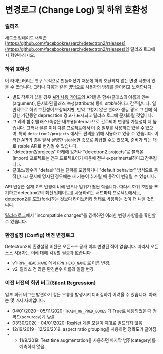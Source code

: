 # 변경로그 (Change Log) 및 하위 호환성

### 릴리즈
새로운 업데이트 내역은
[https://github.com/facebookresearch/detectron2/releases](https://github.com/facebookresearch/detectron2/releases)의
릴리즈 로그에서 확인하십시오.

### 하위 호환성

이 라이브러리는 연구 목적으로 만들어졌기 때문에 하위 호환되지 않는 변경 사항이 있을 수 있습니다.
그러나 다음과 같은 방법으로 사용자의 방해를 줄이려고 노력합니다.
* 별도 각주가 없을 경우 [API 사용 가이드](https://detectron2.readthedocs.io/modules/index.html)의 API들은
  함수/클래스의 이름과 인수(argument), 문서화된 클래스 속성(attribute) 등이
  *stable*하다고 간주합니다.
  일반적으로 하위 호환성이 보장되지만, 만약 그렇지 않은 변화가 생길 경우 그 전에 적당한 기간동안
  deprecation 경고가 표시되고 릴리스 로그에 문서화될 것입니다.
* 그 외의 함수/클래스/속성은 내부용(internal)으로 간주되며 변경될 가능성이 더 높습니다.
  그러나 물론 이미 다른 프로젝트에서 이 중 일부를 사용하고 있을 수 있으며, 특히
  `detectron2/projects` 에서도 편의를 위해 사용하고 있을 수 있습니다.
  이러한 API의 경우 앞서 설명한 stable한 것으로 취급할 수도 있으며,
  준비가 되는 대로 stable API로 변경될 수 있습니다.
* "detectron2/projects" 아래에 있거나 "detectron2.projects"로 불러온(import) 프로젝트는 연구 프로젝트이기 때문에
  전부 experimental하다고 간주됩니다.
* 클래스/함수가 "default"라는 단어를 포함하거나 "default behavior" 방식으로 동작한다고
  문서에 명시된 경우에는 새 기능이 추가될 때 동작이 변경될 수 있습니다.

API 변경은 실제 코드 변경에 비해 빈도나 범위가 훨씬 작습니다.
따라서 하위 호환을 포기하고 detectron2의 최신 업데이트를 사용하려는 서드파티 프로젝트에서도,
detectron2를 포크(fork)하는 것보다 라이브러리 형태로 사용하는 것이 더 나을 것입니다.

[릴리스 로그](https://github.com/facebookresearch/detectron2/releases)에서 "incompatible changes"를 검색하면 이러한 변경 사항들을 확인할 수 있습니다.

### 환경설정 (Config) 버전 변경로그

Detectron2의 환경설정 버전은 오픈소스 공개 이후 변경된 적이 없습니다.
따라서 오픈소스 사용자는 이에 대해 걱정할 필요가 없습니다.

* v1: `RPN_HEAD.NAME` 에서 `RPN.HEAD_NAME` 로 이름 변경.
* v2: 릴리스 전 많은 환경변수 이름의 일괄 변경.

### 이전 버전의 회귀 버그(Silent Regression)

일부 회귀 버그는 발견하기 힘든 오류를 발생시켜 디버깅하기 어려울 수 있습니다. 아래는 몇 가지 사례입니다.

* 04/01/2020 - 05/11/2020: `TRAIN_ON_PRED_BOXES` 가 True로 세팅되었을 때 정확도(accuracy)가 낮음.
* 03/30/2020 - 04/01/2020: ResNet 계열 모델이 제대로 빌드되지 않음.
* 12/19/2019 - 12/26/2019: aspect ratio grouping을 사용하면 정확도가 떨어짐.
* - 11/9/2019: Test time augmentation을 사용하면 마지막 범주(category)를 예측하지 않음.

